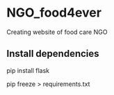 # NGO_food4ever
Creating website of food care NGO



## Install dependencies

pip install flask

pip freeze > requirements.txt
